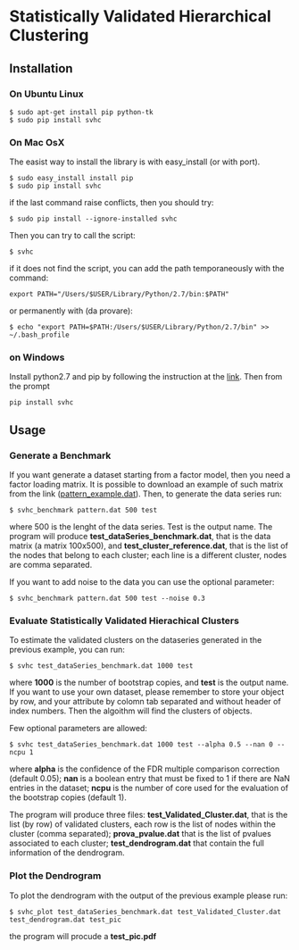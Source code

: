 # Statistically Validated Hierarchical Clustering

## Installation

### On Ubuntu Linux

```
$ sudo apt-get install pip python-tk
$ sudo pip install svhc
```

### On Mac OsX

The easist way to install the library is with easy_install (or with port).

```
$ sudo easy_install install pip
$ sudo pip install svhc
```

if the last command raise conflicts, then you should try:

```
$ sudo pip install --ignore-installed svhc
```

Then you can try to call the script:
```
$ svhc
```

if it does not find the script, you can add the path temporaneously with the command:
```
export PATH="/Users/$USER/Library/Python/2.7/bin:$PATH"
```

or permanently with (da provare):
```
$ echo "export PATH=$PATH:/Users/$USER/Library/Python/2.7/bin" >>  ~/.bash_profile
```
### on Windows
Install python2.7 and pip by following the instruction at the [link](https://pip.pypa.io/en/stable/installing/#do-i-need-to-install-pip). Then from the prompt

```
pip install svhc
```



## Usage

### Generate a Benchmark
If you want generate a dataset starting from a factor model, then you need a factor loading matrix. It is possible to download an example of such matrix from  the link ([pattern_example.dat](https://github.com/cbongiorno/svhc/blob/master/svhc/example/pattern_example.dat)).
Then, to generate the data series run:

```
$ svhc_benchmark pattern.dat 500 test
```
where 500 is the lenght of the data series. Test is the output name.  The program will produce **test_dataSeries_benchmark.dat**, that is the data matrix (a matrix 100x500), and  **test_cluster_reference.dat**, that is the list of the nodes that belong to each cluster; each line is a different cluster, nodes are comma separated.

If you want to add noise to the data you can use the optional parameter:

```
$ svhc_benchmark pattern.dat 500 test --noise 0.3
```


### Evaluate Statistically Validated Hierachical Clusters

To estimate the validated clusters on the dataseries generated in the previous example, you can run:

```
$ svhc test_dataSeries_benchmark.dat 1000 test
```

where **1000** is the number of bootstrap copies, and **test** is the output name. If you want to use your own dataset, please remember to store your object by row, and your attribute by colomn tab separated and without header of index numbers. Then the algoithm will find the clusters of objects.

Few optional parameters are allowed:
```
$ svhc test_dataSeries_benchmark.dat 1000 test --alpha 0.5 --nan 0 --ncpu 1
```
where **alpha** is the confidence of the FDR multiple comparison correction (default 0.05); **nan** is a boolean entry that must be fixed to 1 if there are NaN entries in the dataset; **ncpu** is the number of core used for the evaluation of the bootstrap copies (default 1).


The program will produce three files: **test_Validated_Cluster.dat**, that is the list (by row) of validated clusters, each row is the list of nodes within the cluster (comma separated); **prova_pvalue.dat** that is the list of pvalues associated to each cluster; **test_dendrogram.dat** that contain the full information of the dendrogram.

### Plot the Dendrogram

To plot the dendrogram with the output of the previous example please run:

```
$ svhc_plot test_dataSeries_benchmark.dat test_Validated_Cluster.dat test_dendrogram.dat test_pic
```

the program will procude a **test_pic.pdf**






